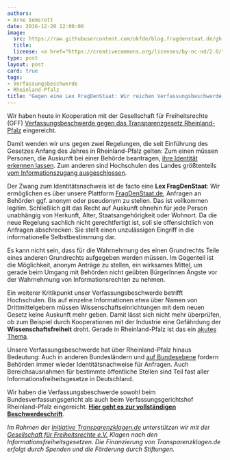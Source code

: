 ```yaml
---
authors:
- Arne Semsrott
date: 2016-12-20 12:00:00
image:
  src: https://raw.githubusercontent.com/okfde/blog.fragdenstaat.de/gh-pages/_posts/2016/artikel5.jpg
  title: 
  license: <a href="https://creativecommons.org/licenses/by-nc-nd/2.0/">CC BY-NC-ND 2.0</a>
type: post
layout: post
card: true
tags:
- Verfassungsbeschwerde
- Rheinland-Pfalz
title: "Gegen eine Lex FragDenStaat: Wir reichen Verfassungsbeschwerde gegen Transparenzgesetz Rheinland-Pfalz ein"
---
```


Wir haben heute in Kooperation mit der Gesellschaft für Freiheitsrechte (GFF) [Verfassungsbeschwerde gegen das Transparenzgesetz Rheinland-Pfalz]( https://transparenzklagen.de/verfassungsbeschwerde/) eingereicht.

Damit wenden wir uns gegen zwei Regelungen, die seit Einführung des Gesetzes Anfang des Jahres in Rheinland-Pfalz gelten: Zum einen müssen Personen, die Auskunft bei einer Behörde beantragen, [ihre Identität erkennen lassen](http://landesrecht.rlp.de/jportal/portal/t/t9x/page/bsrlpprod.psml?doc.hl=1&doc.id=jlr-TranspGRPrahmen&documentnumber=3&numberofresults=8&doctyp=Norm&showdoccase=1&doc.part=X&paramfromHL=true#jlr-TranspGRPpP11). Zum anderen sind Hochschulen des Landes größtenteils [vom Informationszugang ausgeschlossen](http://landesrecht.rlp.de/jportal/portal/t/t9x/page/bsrlpprod.psml?doc.hl=1&doc.id=jlr-TranspGRPrahmen&documentnumber=3&numberofresults=8&doctyp=Norm&showdoccase=1&doc.part=X&paramfromHL=true#jlr-TranspGRPpP16).

Der Zwang zum Identitätsnachweis ist de facto eine **Lex FragDenStaat**: Wir ermöglichen es über unsere Plattform [FragDenStaat.de](https://fragdenstaat.de/), Anfragen an Behörden ggf. anonym oder pseudonym zu stellen. Das ist vollkommen legitim. Schließlich gilt das Recht auf Auskunft ohnehin für jede Person unabhängig von Herkunft, Alter, Staatsangehörigkeit oder Wohnort. Da die neue Regelung sachlich nicht gerechtfertigt ist, soll sie offensichtlich von Anfragen abschrecken. Sie stellt einen unzulässigen Eingriff in die informationelle Selbstbestimmung dar. 

Es kann nicht sein, dass für die Wahrnehmung des einen Grundrechts Teile eines anderen Grundrechts aufgegeben werden müssen. Im Gegenteil ist die Möglichkeit, anonym Anträge zu stellen, ein wirksames Mittel, um gerade beim Umgang mit Behörden nicht geübten BürgerInnen Ängste vor der Wahrnehmung von Informationsrechten zu nehmen.

Ein weiterer Kritikpunkt unser Verfassungsbeschwerde betrifft Hochschulen. Bis auf einzelne Informationen etwa über Namen von Drittmittelgebern müssen Wissenschaftseinrichtungen mit dem neuen Gesetz keine Auskunft mehr geben. Damit lässt sich nicht mehr überprüfen, ob zum Beispiel durch Kooperationen mit der Industrie eine Gefährdung der **Wissenschaftsfreiheit** droht. Gerade in Rheinland-Pfalz ist das ein [akutes Thema](http://www.swr.de/landesschau-aktuell/rp/umstrittene-zusammenarbeit-mit-boehringer-ingelheim-uni-mainz-will-vertraege-mit-stiftung-aendern/-/id=1682/did=17725366/nid=1682/143nl69/).

Unsere Verfassungsbeschwerde hat über Rheinland-Pfalz hinaus Bedeutung: Auch in anderen Bundesländern und [auf Bundesebene](https://fragdenstaat.de/anfrage/ubersichtsliste-der-internen-weisungen-7/#nachricht-59167) fordern Behörden immer wieder Identitätsnachweise für Anfragen. Auch Bereichsausnahmen für bestimmte öffentliche Stellen sind Teil fast aller Informationsfreiheitsgesetze in Deutschland.

Wir haben die Verfassungsbeschwerde sowohl beim Bundesverfassungsgericht als auch beim Verfassungsgerichtshof Rheinland-Pfalz eingereicht. **[Hier geht es zur vollständigen Beschwerdeschrift](https://transparenzklagen.de/files/2016/12/verfassungsbeschwerde.pdf)**.

*Im Rahmen der [Initiative Transparenzklagen.de](https://transparenzklagen.de/) unterstützen wir mit der [Gesellschaft für Freiheitsrechte e.V.](https://freiheitsrechte.org/) Klagen nach den Informationsfreiheitsgesetzen. Die Finanzierung von Transparenzklagen.de erfolgt durch Spenden und die Förderung durch Stiftungen.*
